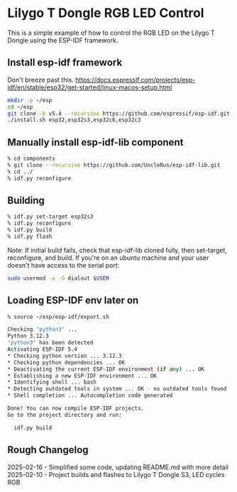 # Lilygo T Dongle RGB LED Control

This is a simple example of how to control the RGB LED on the Lilygo T Dongle 
using the ESP-IDF framework.

## Install esp-idf framework

Don't breeze past this.  https://docs.espressif.com/projects/esp-idf/en/stable/esp32/get-started/linux-macos-setup.html

```bash
mkdir -p ~/esp
cd ~/esp
git clone -b v5.4 --recursive https://github.com/espressif/esp-idf.git
./install.sh esp32,esp32s3,esp32c6,esp32c3
```

## Manually install esp-idf-lib component

```bash
% cd components
% git clone --recursive https://github.com/UncleRus/esp-idf-lib.git
% cd ../
% idf.py reconfigure
```

## Building

```bash
% idf.py set-target esp32s3
% idf.py reconfigure
% idf.py build
% idf.py flash
```

Note: If initial build fails, check that esp-idf-lib cloned fully, then set-target, reconfigure, and build.  If you're on an ubuntu machine and your user doesn't have access to the serial port: 

```bash
sudo usermod -a -G dialout $USER
```

## Loading ESP-IDF env later on

```bash
% source ~/esp/esp-idf/export.sh

Checking "python3" ...
Python 3.12.3
"python3" has been detected
Activating ESP-IDF 5.4
* Checking python version ... 3.12.3
* Checking python dependencies ... OK
* Deactivating the current ESP-IDF environment (if any) ... OK
* Establishing a new ESP-IDF environment ... OK
* Identifying shell ... bash
* Detecting outdated tools in system ... OK - no outdated tools found
* Shell completion ... Autocompletion code generated

Done! You can now compile ESP-IDF projects.
Go to the project directory and run:

  idf.py build
```

## Rough Changelog

2025-02-16 - Simplified some code, updating README.md with more detail
2025-02-10 - Project builds and flashes to Lilygo T Dongle S3, LED cycles RGB
